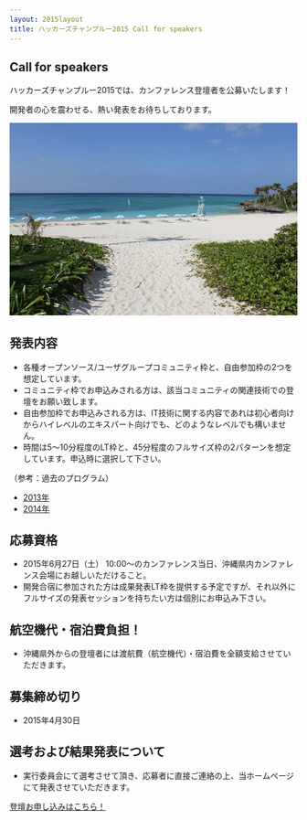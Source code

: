 ```yaml
---
layout: 2015layout
title: ハッカーズチャンプルー2015 Call for speakers
---
```



Call for speakers
--------------------------------------------------------------------------------

ハッカーズチャンプルー2015では、カンファレンス登壇者を公募いたします！

開発者の心を震わせる、熱い発表をお待ちしております。

![ビーチ](/img/2015/10981081_833368103368984_5511218503026796313_o.jpg)

## 発表内容

* 各種オープンソース/ユーザグループコミュニティ枠と、自由参加枠の2つを想定しています。
* コミュニティ枠でお申込みされる方は、該当コミュニティの関連技術での登壇をお願い致します。
* 自由参加枠でお申込みされる方は、IT技術に関する内容であれは初心者向けからハイレベルのエキスパート向けでも、どのようなレベルでも構いません。
* 時間は5〜10分程度のLT枠と、45分程度のフルサイズ枠の2パターンを想定しています。申込時に選択して下さい。

（参考：過去のプログラム）

* [2013年](/2013/program.html)
* [2014年](/2014/program.html)


## 応募資格

* 2015年6月27日（土） 10:00〜のカンファレンス当日、沖縄県内カンファレンス会場にお越しいただけること。
* 開発合宿に参加された方は成果発表LT枠を提供する予定ですが、それ以外にフルサイズの発表セッションを持ちたい方は個別にお申込み下さい。

## 航空機代・宿泊費負担！

* 沖縄県外からの登壇者には渡航費（航空機代）・宿泊費を全額支給させていただきます。

## 募集締め切り

* 2015年4月30日

## 選考および結果発表について

* 実行委員会にて選考させて頂き、応募者に直接ご連絡の上、当ホームページにて発表させていただきます。


<p><a href="http://goo.gl/forms/VqU2CeAFpI" class="medium button" target="_blank">登壇お申し込みはこちら！</a></p>
